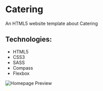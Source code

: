 # Catering
An HTML5 website template about Catering

## Technologies:
- HTML5
- CSS3
- SASS
- Compass
- Flexbox

![Homepage Preview](https://github.com/DeanNab175/catering/blob/master/screenshot.png)